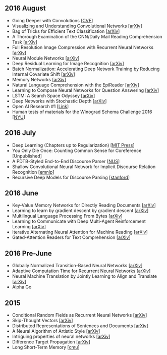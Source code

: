 ## 2016 August

* Going Deeper with Convolutions [[CVF](http://www.cs.unc.edu/~wliu/papers/GoogLeNet.pdf)]
* Visualizing and Understanding Convolutional Networks [[arXiv](https://arxiv.org/pdf/1311.2901v3.pdf)]
* Bag of Tricks for Efficient Text Classification [[arXiv](http://arxiv.org/pdf/1607.01759v3.pdf)]
* A Thorough Examination of the CNN/Daily Mail Reading Comprehension Task [[arXiv](http://arxiv.org/pdf/1606.02858v2.pdf)]
* Full Resolution Image Compression with Recurrent Neural Networks [[arXiv](https://arxiv.org/pdf/1608.05148v1.pdf)]
* Neural Module Networks [[arXiv](http://arxiv.org/pdf/1511.02799.pdf)]
* Deep Residual Learning for Image Recognition [[arXiv](https://arxiv.org/pdf/1512.03385v1.pdf)]
* Batch Normalization: Accelerating Deep Network Training by Reducing Internal Covariate Shift [[arXiv](https://arxiv.org/pdf/1502.03167v3.pdf)]
* Memory Networks [[arXiv](http://arxiv.org/pdf/1410.3916v11.pdf)]
* Natural Language Comprehension with the EpiReader [[arXiv](http://arxiv.org/pdf/1606.02270v2.pdf)]
* Learning to Compose Neural Networks for Question Answering [[arXiv](http://arxiv.org/pdf/1601.01705.pdf)]
* LSTM: A Search Space Odyssey [[arXiv](http://arxiv.org/pdf/1503.04069v1.pdf)]
* Deep Networks with Stochastic Depth [[arXiv](http://arxiv.org/pdf/1603.09382v1.pdf)]
* Open AI Research #1 [[Link](https://openai.com/blog/generative-models/)]
* Human tests of materials for the Winograd Schema
Challenge 2016 [[NYU](http://www.cs.nyu.edu/~davise/papers/WS2016SubjectTests.pdf)]

## 2016 July

* Deep Learning (Chapters up to Regularization) [[MIT Press](http://www.deeplearningbook.org/)]
* You Only Die Once: Counting Common Sense for Coreference [Unpublished]
* A PDTB-Styled End-to-End Discourse Parser [[NUS](https://www.comp.nus.edu.sg/~nght/pubs/nle13.pdf)]
* Shallow Convolutional Neural Network for Implicit Discourse Relation Recognition [[emnlp](http://www.emnlp2015.org/proceedings/EMNLP/pdf/EMNLP266.pdf)]
* Recursive Deep Models for Discourse Parsing [[stanford](http://web.stanford.edu/~jiweil/paper/discourse_ed.pdf)]

## 2016 June

* Key-Value Memory Networks for Directly Reading Documents [[arXiv](https://arxiv.org/pdf/1606.03126v1.pdf)]
* Learning to learn by gradient descent by gradient descent [[arXiv](https://arxiv.org/abs/1606.04474)]
* Multilingual Language Processing From Bytes [[arXiv](https://arxiv.org/abs/1512.00103)]
* Learning to Communicate with Deep Multi-Agent Reinforcement Learning [[arXiv](https://arxiv.org/abs/1605.06676)]
* Iterative Alternating Neural Attention for Machine Reading [[arXiv](https://arxiv.org/abs/1606.02245)]
* Gated-Attention Readers for Text Comprehension [[arXiv](https://arxiv.org/abs/1606.01549)]

## 2016 Pre-June

* Globally Normalized Transition-Based Neural Networks [[arXiv](https://arxiv.org/abs/1603.06042)]
* Adaptive Computation Time for Recurrent Neural Networks [[arXiv](https://arxiv.org/abs/1603.08983)]
* Neural Machine Translation by Jointly Learning to Align and Translate [[arXiv](https://arxiv.org/abs/1409.0473)]
* Alpha Go

## 2015

* Conditional Random Fields as Recurrent Neural Networks [[arXiv](https://arxiv.org/pdf/1502.03240.pdf)]
* Skip-Thought Vectors [[arXiv](http://arxiv.org/abs/1506.06726)]
* Distributed Representations of Sentences and Documents [[arXiv](https://arxiv.org/abs/1405.4053)]
* A Neural Algorithm of Artistic Style [[arXiv](http://arxiv.org/abs/1508.06576)]
* Intriguing properties of neural networks [[arXiv](https://arxiv.org/abs/1312.6199)]
* Difference Target Propagation [[arXiv](http://arxiv.org/abs/1412.7525)]
* Long Short-Term Memory [[cmu](http://deeplearning.cs.cmu.edu/pdfs/Hochreiter97_lstm.pdf)]
